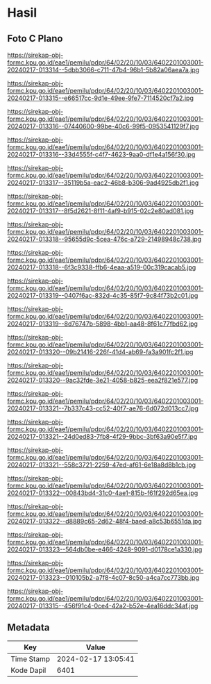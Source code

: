 # Hasil

## Foto C Plano

https://sirekap-obj-formc.kpu.go.id/eae1/pemilu/pdpr/64/02/20/10/03/6402201003001-20240217-013314--5dbb3066-c711-47b4-96b1-5b82a06aea7a.jpg

https://sirekap-obj-formc.kpu.go.id/eae1/pemilu/pdpr/64/02/20/10/03/6402201003001-20240217-013315--e66517cc-9d1e-49ee-9fe7-7114520cf7a2.jpg

https://sirekap-obj-formc.kpu.go.id/eae1/pemilu/pdpr/64/02/20/10/03/6402201003001-20240217-013316--07440600-99be-40c6-99f5-0953541129f7.jpg

https://sirekap-obj-formc.kpu.go.id/eae1/pemilu/pdpr/64/02/20/10/03/6402201003001-20240217-013316--33d4555f-c4f7-4623-9aa0-df1e4a156f30.jpg

https://sirekap-obj-formc.kpu.go.id/eae1/pemilu/pdpr/64/02/20/10/03/6402201003001-20240217-013317--35119b5a-eac2-46b8-b306-9ad4925db2f1.jpg

https://sirekap-obj-formc.kpu.go.id/eae1/pemilu/pdpr/64/02/20/10/03/6402201003001-20240217-013317--8f5d2621-8f11-4af9-b915-02c2e80ad081.jpg

https://sirekap-obj-formc.kpu.go.id/eae1/pemilu/pdpr/64/02/20/10/03/6402201003001-20240217-013318--95655d9c-5cea-476c-a729-21498948c738.jpg

https://sirekap-obj-formc.kpu.go.id/eae1/pemilu/pdpr/64/02/20/10/03/6402201003001-20240217-013318--6f3c9338-ffb6-4eaa-a519-00c319cacab5.jpg

https://sirekap-obj-formc.kpu.go.id/eae1/pemilu/pdpr/64/02/20/10/03/6402201003001-20240217-013319--0407f6ac-832d-4c35-85f7-9c84f73b2c01.jpg

https://sirekap-obj-formc.kpu.go.id/eae1/pemilu/pdpr/64/02/20/10/03/6402201003001-20240217-013319--8d76747b-5898-4bb1-aa48-8f61c77fbd62.jpg

https://sirekap-obj-formc.kpu.go.id/eae1/pemilu/pdpr/64/02/20/10/03/6402201003001-20240217-013320--09b21416-226f-41d4-ab69-fa3a901fc2f1.jpg

https://sirekap-obj-formc.kpu.go.id/eae1/pemilu/pdpr/64/02/20/10/03/6402201003001-20240217-013320--9ac32fde-3e21-4058-b825-eea2f821e577.jpg

https://sirekap-obj-formc.kpu.go.id/eae1/pemilu/pdpr/64/02/20/10/03/6402201003001-20240217-013321--7b337c43-cc52-40f7-ae76-6d072d013cc7.jpg

https://sirekap-obj-formc.kpu.go.id/eae1/pemilu/pdpr/64/02/20/10/03/6402201003001-20240217-013321--24d0ed83-7fb8-4f29-9bbc-3bf63a90e5f7.jpg

https://sirekap-obj-formc.kpu.go.id/eae1/pemilu/pdpr/64/02/20/10/03/6402201003001-20240217-013321--558c3721-2259-47ed-af61-6e18a8d8b1cb.jpg

https://sirekap-obj-formc.kpu.go.id/eae1/pemilu/pdpr/64/02/20/10/03/6402201003001-20240217-013322--00843bd4-31c0-4ae1-815b-f61f292d65ea.jpg

https://sirekap-obj-formc.kpu.go.id/eae1/pemilu/pdpr/64/02/20/10/03/6402201003001-20240217-013322--d8889c65-2d62-48f4-baed-a8c53b6551da.jpg

https://sirekap-obj-formc.kpu.go.id/eae1/pemilu/pdpr/64/02/20/10/03/6402201003001-20240217-013323--564db0be-e466-4248-9091-d0178ce1a330.jpg

https://sirekap-obj-formc.kpu.go.id/eae1/pemilu/pdpr/64/02/20/10/03/6402201003001-20240217-013323--010105b2-a7f8-4c07-8c50-a4ca7cc773bb.jpg

https://sirekap-obj-formc.kpu.go.id/eae1/pemilu/pdpr/64/02/20/10/03/6402201003001-20240217-013315--456f91c4-0ce4-42a2-b52e-4ea16ddc34af.jpg


## Metadata

| Key        | Value               |
| ---------- | ------------------- |
| Time Stamp | 2024-02-17 13:05:41 |
| Kode Dapil | 6401                |



